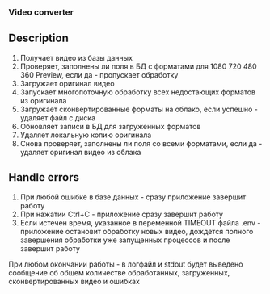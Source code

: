 ### Video converter

## Description

1. Получает видео из базы данных
2. Проверяет, заполнены ли поля в БД с форматами для 1080 720 480 360 Preview, если да - пропускает обработку
3. Загружает оригинал видео
4. Запускает многопоточную обработку всех недостающих форматов из оригинала
5. Загружает сконвертированные форматы на облако, если успешно - удаляет файл с диска
6. Обновляет записи в БД для загруженных форматов
7. Удаляет локальную копию оригинала
8. Снова проверяет, заполнены ли поля со всеми форматами, если да - удаляет оригинал видео из облака

## Handle errors

1. При любой ошибке в базе данных - сразу приложение завершит работу
2. При нажатии Ctrl+C - приложение сразу завершит работу
3. Если истечен время, указанное в переменной TIMEOUT файла .env - приложение остановит обработку новых видео, дождётся
   полного завершения обработки уже запущенных процессов и после завершит работу

При любом окончании работы - в логфайл и stdout будет выведено сообщение об общем количестве обработанных, загруженных,
сконвертированных видео и ошибках